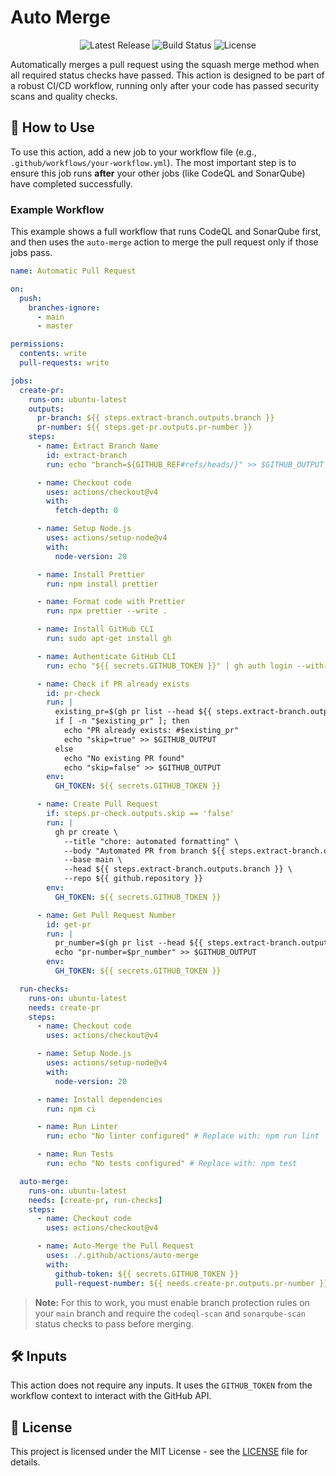 # Auto Merge

<div align="center">
  <img src="https://img.shields.io/github/v/release/owen-6936/auto-merge-action" alt="Latest Release">
  <img src="https://img.shields.io/github/actions/workflow/status/owen-6936/auto-merge-action/test-action.yml" alt="Build Status">
  <img src="https://img.shields.io/github/license/owen-6936/auto-merge-action" alt="License">
</div>

Automatically merges a pull request using the squash merge method when all required status checks have passed. This action is designed to be part of a robust CI/CD workflow, running only after your code has passed security scans and quality checks.

## 🚀 How to Use

To use this action, add a new job to your workflow file (e.g., `.github/workflows/your-workflow.yml`). The most important step is to ensure this job runs **after** your other jobs (like CodeQL and SonarQube) have completed successfully.

### Example Workflow

This example shows a full workflow that runs CodeQL and SonarQube first, and then uses the `auto-merge` action to merge the pull request only if those jobs pass.

```yaml
name: Automatic Pull Request

on:
  push:
    branches-ignore:
      - main
      - master

permissions:
  contents: write
  pull-requests: write

jobs:
  create-pr:
    runs-on: ubuntu-latest
    outputs:
      pr-branch: ${{ steps.extract-branch.outputs.branch }}
      pr-number: ${{ steps.get-pr.outputs.pr-number }}
    steps:
      - name: Extract Branch Name
        id: extract-branch
        run: echo "branch=${GITHUB_REF#refs/heads/}" >> $GITHUB_OUTPUT

      - name: Checkout code
        uses: actions/checkout@v4
        with:
          fetch-depth: 0

      - name: Setup Node.js
        uses: actions/setup-node@v4
        with:
          node-version: 20

      - name: Install Prettier
        run: npm install prettier

      - name: Format code with Prettier
        run: npx prettier --write .

      - name: Install GitHub CLI
        run: sudo apt-get install gh

      - name: Authenticate GitHub CLI
        run: echo "${{ secrets.GITHUB_TOKEN }}" | gh auth login --with-token

      - name: Check if PR already exists
        id: pr-check
        run: |
          existing_pr=$(gh pr list --head ${{ steps.extract-branch.outputs.branch }} --json number --jq '.[0].number')
          if [ -n "$existing_pr" ]; then
            echo "PR already exists: #$existing_pr"
            echo "skip=true" >> $GITHUB_OUTPUT
          else
            echo "No existing PR found"
            echo "skip=false" >> $GITHUB_OUTPUT
        env:
          GH_TOKEN: ${{ secrets.GITHUB_TOKEN }}

      - name: Create Pull Request
        if: steps.pr-check.outputs.skip == 'false'
        run: |
          gh pr create \
            --title "chore: automated formatting" \
            --body "Automated PR from branch ${{ steps.extract-branch.outputs.branch }}" \
            --base main \
            --head ${{ steps.extract-branch.outputs.branch }} \
            --repo ${{ github.repository }}
        env:
          GH_TOKEN: ${{ secrets.GITHUB_TOKEN }}

      - name: Get Pull Request Number
        id: get-pr
        run: |
          pr_number=$(gh pr list --head ${{ steps.extract-branch.outputs.branch }} --json number --jq '.[0].number')
          echo "pr-number=$pr_number" >> $GITHUB_OUTPUT
        env:
          GH_TOKEN: ${{ secrets.GITHUB_TOKEN }}

  run-checks:
    runs-on: ubuntu-latest
    needs: create-pr
    steps:
      - name: Checkout code
        uses: actions/checkout@v4

      - name: Setup Node.js
        uses: actions/setup-node@v4
        with:
          node-version: 20

      - name: Install dependencies
        run: npm ci

      - name: Run Linter
        run: echo "No linter configured" # Replace with: npm run lint

      - name: Run Tests
        run: echo "No tests configured" # Replace with: npm test

  auto-merge:
    runs-on: ubuntu-latest
    needs: [create-pr, run-checks]
    steps:
      - name: Checkout code
        uses: actions/checkout@v4

      - name: Auto-Merge the Pull Request
        uses: ./.github/actions/auto-merge
        with:
          github-token: ${{ secrets.GITHUB_TOKEN }}
          pull-request-number: ${{ needs.create-pr.outputs.pr-number }}
````

> **Note:** For this to work, you must enable branch protection rules on your `main` branch and require the `codeql-scan` and `sonarqube-scan` status checks to pass before merging.

## 🛠️ Inputs

This action does not require any inputs. It uses the `GITHUB_TOKEN` from the workflow context to interact with the GitHub API.

## 📄 License

This project is licensed under the MIT License - see the [LICENSE](https://www.google.com/search?q=LICENSE) file for details.
